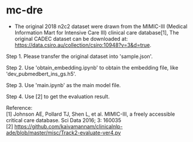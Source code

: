 # mc-dre
* The original 2018 n2c2 dataset were drawn from the MIMIC-III (Medical Information Mart for Intensive Care III) clinical care database[1], The original CADEC dataset can be downloaded at: https://data.csiro.au/collection/csiro:10948?v=3&d=true.


Step 1. Please transfer the original dataset into 'sample.json'.


Step 2. Use 'obtain_embedding.ipynb' to obtain the embedding file, like 'dev_pubmedbert_ins_gs.h5'.


Step 3. Use 'main.ipynb' as the main model file.


Step 4. Use [2] to get the evaluation result.



Reference:    
[1] Johnson AE, Pollard TJ, Shen L, et al. MIMIC-III, a freely accessible critical care database. Sci Data 2016; 3: 160035    
[2] https://github.com/kaivamannam/clinicalnlp-ade/blob/master/misc/Track2-evaluate-ver4.py
